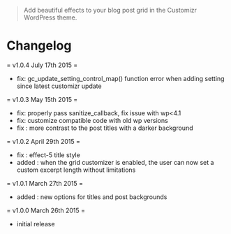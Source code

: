 > Add beautiful effects to your blog post grid in the Customizr WordPress theme.

# Changelog
= v1.0.4 July 17th 2015 =
* fix: gc_update_setting_control_map() function error when adding setting since latest customizr update

= v1.0.3 May 15th 2015 =
* fix: properly pass sanitize_callback, fix issue with wp<4.1
* fix: customize compatible code with old wp versions
* fix : more contrast to the post titles with a darker background

= v1.0.2 April 29th 2015 =
* fix : effect-5 title style
* added : when the grid customizer is enabled, the user can now set a custom excerpt length without limitations

= v1.0.1 March 27th 2015 =
* added : new options for titles and post backgrounds

= v1.0.0 March 26th 2015 =
* initial release
